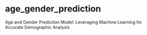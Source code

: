 # age_gender_prediction
Age and Gender Prediction Model: Leveraging Machine Learning for Accurate Demographic Analysis
